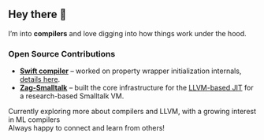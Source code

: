 ## Hey there 👾

I’m into **compilers** and love digging into how things work under the hood. 

### Open Source Contributions
- **[Swift compiler](https://github.com/swiftlang/swift)** – worked on property wrapper initialization internals, [details here](https://github.com/swiftlang/swift/pull/83886).  
- **[Zag-Smalltalk](https://github.com/Zag-Research/Zag-Smalltalk)** – built the core infrastructure for the [LLVM-based JIT](https://github.com/Zag-Research/Zag-Smalltalk/commits/main/?author=janbaig) for a research-based Smalltalk VM.  

Currently exploring more about compilers and LLVM, with a growing interest in ML compilers <br>
Always happy to connect and learn from others!
